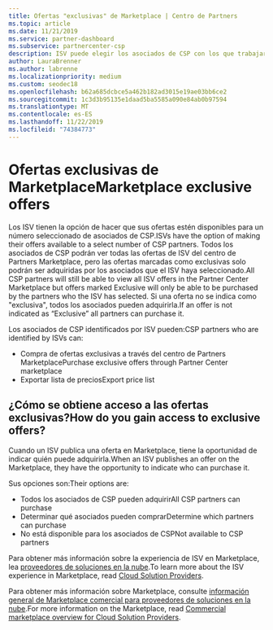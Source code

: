 ```yaml
---
title: Ofertas "exclusivas" de Marketplace | Centro de Partners
ms.topic: article
ms.date: 11/21/2019
ms.service: partner-dashboard
ms.subservice: partnercenter-csp
description: ISV puede elegir los asociados de CSP con los que trabajar haciendo que sus ofertas sean exclusivas.
author: LauraBrenner
ms.author: labrenne
ms.localizationpriority: medium
ms.custom: seodec18
ms.openlocfilehash: b62a685dcbce5a462b182ad3015e19ae03bb6ce2
ms.sourcegitcommit: 1c3d3b95135e1daad5ba5585a090e84ab0b97594
ms.translationtype: MT
ms.contentlocale: es-ES
ms.lasthandoff: 11/22/2019
ms.locfileid: "74384773"
---
```

# <a name="marketplace-exclusive-offers"></a><span data-ttu-id="12f7b-103">Ofertas exclusivas de Marketplace</span><span class="sxs-lookup"><span data-stu-id="12f7b-103">Marketplace exclusive offers</span></span>

<span data-ttu-id="12f7b-104">Los ISV tienen la opción de hacer que sus ofertas estén disponibles para un número seleccionado de asociados de CSP.</span><span class="sxs-lookup"><span data-stu-id="12f7b-104">ISVs have the option of making their offers available to a select number of CSP partners.</span></span> <span data-ttu-id="12f7b-105">Todos los asociados de CSP podrán ver todas las ofertas de ISV del centro de Partners Marketplace, pero las ofertas marcadas como exclusivas solo podrán ser adquiridas por los asociados que el ISV haya seleccionado.</span><span class="sxs-lookup"><span data-stu-id="12f7b-105">All CSP partners will still be able to view all ISV offers in the Partner Center Marketplace but offers marked Exclusive will only be able to be purchased by the partners who the ISV has selected.</span></span> <span data-ttu-id="12f7b-106">Si una oferta no se indica como "exclusiva", todos los asociados pueden adquirirla.</span><span class="sxs-lookup"><span data-stu-id="12f7b-106">If an offer is not indicated as “Exclusive” all partners can purchase it.</span></span>

<span data-ttu-id="12f7b-107">Los asociados de CSP identificados por ISV pueden:</span><span class="sxs-lookup"><span data-stu-id="12f7b-107">CSP partners who are identified by ISVs can:</span></span>

- <span data-ttu-id="12f7b-108">Compra de ofertas exclusivas a través del centro de Partners Marketplace</span><span class="sxs-lookup"><span data-stu-id="12f7b-108">Purchase exclusive offers through Partner Center marketplace</span></span>
- <span data-ttu-id="12f7b-109">Exportar lista de precios</span><span class="sxs-lookup"><span data-stu-id="12f7b-109">Export price list</span></span>

## <a name="how-do-you-gain-access-to-exclusive-offers"></a><span data-ttu-id="12f7b-110">¿Cómo se obtiene acceso a las ofertas exclusivas?</span><span class="sxs-lookup"><span data-stu-id="12f7b-110">How do you gain access to exclusive offers?</span></span>

<span data-ttu-id="12f7b-111">Cuando un ISV publica una oferta en Marketplace, tiene la oportunidad de indicar quién puede adquirirla.</span><span class="sxs-lookup"><span data-stu-id="12f7b-111">When an ISV publishes an offer on the Marketplace, they have the opportunity to indicate who can purchase it.</span></span> 

<span data-ttu-id="12f7b-112">Sus opciones son:</span><span class="sxs-lookup"><span data-stu-id="12f7b-112">Their options are:</span></span>

- <span data-ttu-id="12f7b-113">Todos los asociados de CSP pueden adquirir</span><span class="sxs-lookup"><span data-stu-id="12f7b-113">All CSP partners can purchase</span></span>
- <span data-ttu-id="12f7b-114">Determinar qué asociados pueden comprar</span><span class="sxs-lookup"><span data-stu-id="12f7b-114">Determine which partners can purchase</span></span>
- <span data-ttu-id="12f7b-115">No está disponible para los asociados de CSP</span><span class="sxs-lookup"><span data-stu-id="12f7b-115">Not available to CSP partners</span></span>

<span data-ttu-id="12f7b-116">Para obtener más información sobre la experiencia de ISV en Marketplace, lea [proveedores de soluciones en la nube](https://docs.microsoft.com/azure/marketplace/cloud-solution-providers).</span><span class="sxs-lookup"><span data-stu-id="12f7b-116">To learn more about the ISV experience in Marketplace, read [Cloud Solution Providers](https://docs.microsoft.com/azure/marketplace/cloud-solution-providers).</span></span>

<span data-ttu-id="12f7b-117">Para obtener más información sobre Marketplace, consulte [información general de Marketplace comercial para proveedores de soluciones en la nube](https://docs.microsoft.partner-center/commercial-marketplace-overview.md).</span><span class="sxs-lookup"><span data-stu-id="12f7b-117">For more information on the Marketplace, read [Commercial marketplace overview for Cloud Solution Providers](https://docs.microsoft.partner-center/commercial-marketplace-overview.md).</span></span>